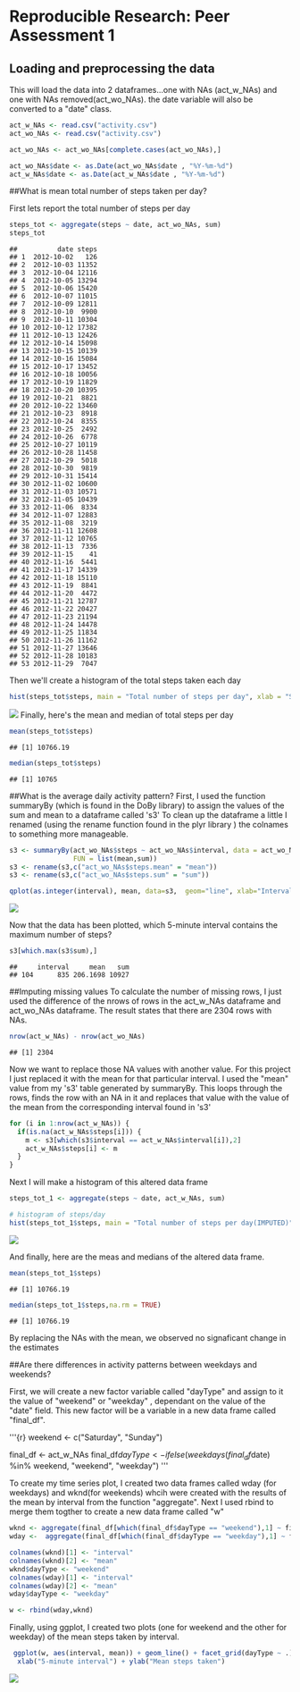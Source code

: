 # Reproducible Research: Peer Assessment 1


## Loading and preprocessing the data
This will load the data into 2 dataframes...one with NAs (act_w_NAs) and one with NAs removed(act_wo_NAs).
the date variable will also be converted to a "date" class.




```r
act_w_NAs <- read.csv("activity.csv")
act_wo_NAs <- read.csv("activity.csv")

act_wo_NAs <- act_wo_NAs[complete.cases(act_wo_NAs),]

act_wo_NAs$date <- as.Date(act_wo_NAs$date , "%Y-%m-%d")
act_w_NAs$date <- as.Date(act_w_NAs$date , "%Y-%m-%d")
```

##What is mean total number of steps taken per day?

First lets report the total number of steps per day

```r
steps_tot <- aggregate(steps ~ date, act_wo_NAs, sum)
steps_tot
```

```
##          date steps
## 1  2012-10-02   126
## 2  2012-10-03 11352
## 3  2012-10-04 12116
## 4  2012-10-05 13294
## 5  2012-10-06 15420
## 6  2012-10-07 11015
## 7  2012-10-09 12811
## 8  2012-10-10  9900
## 9  2012-10-11 10304
## 10 2012-10-12 17382
## 11 2012-10-13 12426
## 12 2012-10-14 15098
## 13 2012-10-15 10139
## 14 2012-10-16 15084
## 15 2012-10-17 13452
## 16 2012-10-18 10056
## 17 2012-10-19 11829
## 18 2012-10-20 10395
## 19 2012-10-21  8821
## 20 2012-10-22 13460
## 21 2012-10-23  8918
## 22 2012-10-24  8355
## 23 2012-10-25  2492
## 24 2012-10-26  6778
## 25 2012-10-27 10119
## 26 2012-10-28 11458
## 27 2012-10-29  5018
## 28 2012-10-30  9819
## 29 2012-10-31 15414
## 30 2012-11-02 10600
## 31 2012-11-03 10571
## 32 2012-11-05 10439
## 33 2012-11-06  8334
## 34 2012-11-07 12883
## 35 2012-11-08  3219
## 36 2012-11-11 12608
## 37 2012-11-12 10765
## 38 2012-11-13  7336
## 39 2012-11-15    41
## 40 2012-11-16  5441
## 41 2012-11-17 14339
## 42 2012-11-18 15110
## 43 2012-11-19  8841
## 44 2012-11-20  4472
## 45 2012-11-21 12787
## 46 2012-11-22 20427
## 47 2012-11-23 21194
## 48 2012-11-24 14478
## 49 2012-11-25 11834
## 50 2012-11-26 11162
## 51 2012-11-27 13646
## 52 2012-11-28 10183
## 53 2012-11-29  7047
```
Then we'll create a histogram of the total steps taken each day

```r
hist(steps_tot$steps, main = "Total number of steps per day", xlab = "Steps per day")
```

![](PA1_template_files/figure-html/unnamed-chunk-4-1.png) 
Finally, here's the mean and median of total steps per day

```r
mean(steps_tot$steps)
```

```
## [1] 10766.19
```

```r
median(steps_tot$steps)
```

```
## [1] 10765
```
##What is the average daily activity pattern?
First, I used the function summaryBy (which is found in the DoBy library) to assign the values of the sum and mean to a dataframe called 's3'
To clean up the dataframe a little I renamed (using the rename function found in the plyr library ) the colnames to something more manageable.

```r
s3 <- summaryBy(act_wo_NAs$steps ~ act_wo_NAs$interval, data = act_wo_NAs, 
                FUN = list(mean,sum))
s3 <- rename(s3,c("act_wo_NAs$steps.mean" = "mean"))
s3 <- rename(s3,c("act_wo_NAs$steps.sum" = "sum"))

qplot(as.integer(interval), mean, data=s3,  geom="line", xlab="Interval", ylab = "Mean of steps taken")
```

![](PA1_template_files/figure-html/unnamed-chunk-6-1.png) 

Now that the data has been plotted, which 5-minute interval
contains the maximum number of steps?

```r
s3[which.max(s3$sum),]
```

```
##     interval     mean   sum
## 104      835 206.1698 10927
```

##Imputing missing values
To calculate the number of missing rows, I just used the difference of the nrows of rows in the act_w_NAs dataframe and act_wo_NAs dataframe. The result states that there are 2304 rows with NAs.

```r
nrow(act_w_NAs) - nrow(act_wo_NAs)
```

```
## [1] 2304
```

Now we want to replace those NA values with another value. For this project I just replaced it with the mean for that particular interval. I used the "mean" value from my 's3' table generated by summaryBy. This loops through the rows, finds the row with an NA in it and replaces that value with the value of the mean from the corresponding interval found in 's3'

```r
for (i in 1:nrow(act_w_NAs)) {
  if(is.na(act_w_NAs$steps[i])) {
    m <- s3[which(s3$interval == act_w_NAs$interval[i]),2]
    act_w_NAs$steps[i] <- m 
  }
} 
```
Next I will make a histogram of this altered data frame

```r
steps_tot_1 <- aggregate(steps ~ date, act_w_NAs, sum)

# histogram of steps/day
hist(steps_tot_1$steps, main = "Total number of steps per day(IMPUTED)", xlab = "Steps per day")
```

![](PA1_template_files/figure-html/unnamed-chunk-10-1.png) 



And finally, here are the meas and medians of the altered data frame.

```r
mean(steps_tot_1$steps)
```

```
## [1] 10766.19
```

```r
median(steps_tot_1$steps,na.rm = TRUE)
```

```
## [1] 10766.19
```
By replacing the NAs with the mean, we observed no signaficant change in the estimates

##Are there differences in activity patterns between weekdays and weekends?

First, we will create a new factor variable called "dayType" and assign to it the value of "weekend" or "weekday" , dependant on the value of the "date" field. This new factor will be a variable in a new data frame called "final_df".

'''{r}
weekend <- c("Saturday", "Sunday")

final_df <- act_w_NAs
final_df$dayType <- ifelse(weekdays(final_df$date) %in% weekend, "weekend", "weekday")
'''

To create my time series plot, I created two data frames called wday (for weekdays) and wknd(for weekends) whcih were created with the results of the mean by interval from the function "aggregate". Next I used rbind to merge them togther to create a new data frame called "w"


```r
wknd <- aggregate(final_df[which(final_df$dayType == "weekend"),1] ~ final_df[which(final_df$dayType == "weekend"),3], final_df, mean)
wday <-  aggregate(final_df[which(final_df$dayType == "weekday"),1] ~ final_df[which(final_df$dayType == "weekday"),3], final_df, mean)

colnames(wknd)[1] <- "interval"
colnames(wknd)[2] <- "mean"
wknd$dayType <- "weekend"
colnames(wday)[1] <- "interval"
colnames(wday)[2] <- "mean"
wday$dayType <- "weekday"

w <- rbind(wday,wknd)
```
Finally, using ggplot, I created two plots (one for weekend and the other for weekday) of the mean steps taken by interval.


```r
 ggplot(w, aes(interval, mean)) + geom_line() + facet_grid(dayType ~ .) + 
  xlab("5-minute interval") + ylab("Mean steps taken")
```

![](PA1_template_files/figure-html/unnamed-chunk-13-1.png) 
